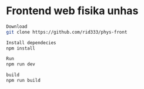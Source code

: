 # Frontend web fisika unhas

```bash
Download
git clone https://github.com/rid333/phys-front
```
```bash
Install dependecies
npm install
```

```bash
Run
npm run dev

build
npm run build
```
